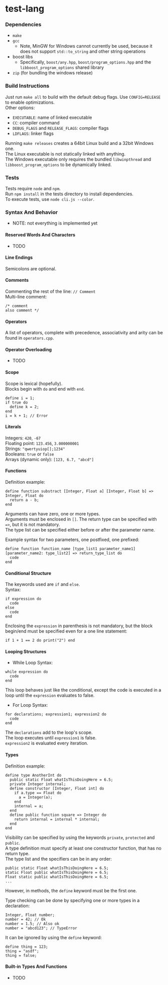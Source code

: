 # test-lang

### Dependencies

- `make`
- `gcc`
  - Note, MinGW for Windows cannot currently be used, because it does not support `std::to_string` and other string operations
- boost libs
  - Specifically, `boost/any.hpp`, `boost/program_options.hpp` and the `libboost_program_options` shared library
- `zip` (for bundling the windows release)

### Build Instructions

Just run `make all` to build with the default debug flags. Use `CONFIG=RELEASE` to enable optimizations.  
Other options:
- `EXECUTABLE`: name of linked executable
- `CC`: compiler command
- `DEBUG_FLAGS` and `RELEASE_FLAGS`: compiler flags
- `LDFLAGS`: linker flags

Running `make releases` creates a 64bit Linux build and a 32bit Windows one.  
The Linux executable is not statically linked with anything.  
The Windows executable only requires the bundled `libwinpthread` and `libboost_program_options` to be dynamically linked.

### Tests

Tests require `node` and `npm`.  
Run `npm install` in the tests directory to install dependencies.  
To execute tests, use `node cli.js --color`.

### Syntax And Behavior
- NOTE: not everything is implemented yet

#### Reserved Words And Characters

- TODO

#### Line Endings

Semicolons are optional.

#### Comments

Commenting the rest of the line: `// Comment`  
Multi-line comment:
```
/* comment
also comment */
```

#### Operators

A list of operators, complete with precedence, associativity and arity can be found in `operators.cpp`.

#### Operator Overloading

- TODO

#### Scope

Scope is lexical (hopefully).  
Blocks begin with `do` and end with `end`.
```
define i = 1;
if true do
  define k = 2;
end
i = k + 1; // Error
```

#### Literals

Integers: `420`, `-67`  
Floating point: `123.456`, `3.000000001`  
Strings: `"qwertyuiop[];1234"`  
Booleans: `true` or `false`  
Arrays (dynamic only): `[123, 6.7, "abcd"]`

#### Functions

Definition example:
```
define function substract [Integer, Float a] [Integer, Float b] => Integer, Float do
  return a - b;
end
```
Arguments can have zero, one or more types.  
Arguments must be enclosed in `[]`.
The return type can be specified with `=>`, but it is not mandatory.  
The type list can be specified either before or after the parameter name.

Example syntax for two parameters, one postfixed, one prefixed:
```
define function function_name [type_list1 parameter_name1] [parameter_name2: type_list2] => return_type_list do
  code
end
```

#### Conditional Structure

The keywords used are `if` and `else`.  
Syntax:
```
if expression do
  code
else
  code
end
```
Enclosing the `expression` in parenthesis is not mandatory, but the block begin/end must be specified even for a one line statement:
```
if 1 + 1 == 2 do print("2") end
```

#### Looping Structures

- While Loop
Syntax:
```
while expression do
  code
end
```
This loop behaves just like the conditional, except the code is executed in a loop until the `expression` evaluates to false.
- For Loop
Syntax:
```
for declarations; expression1; expression2 do
  code
end
```
The `declarations` add to the loop's scope.  
The loop executes until `expression1` is false.  
`expression2` is evaluated every iteration.

#### Types

Definition example:
```
define type AnotherInt do
  public static Float whatIsThisDoingHere = 6.5;
  private Integer internal;
  define constructor [Integer, Float int] do
    if a.type == Float do
      a = Integer(a);
    end
    internal = a;
  end
  define public function square => Integer do
    return internal = internal * internal;
  end
end
```
Visibility can be specified by using the keywords `private`, `protected` and `public`.  
A type definition must specify at least one constructor function, that has no return type.  
The type list and the specifiers can be in any order:
```
public static Float whatIsThisDoingHere = 6.5;
static Float public whatIsThisDoingHere = 6.5;
Float static public whatIsThisDoingHere = 6.5;
...
```
However, in methods, the `define` keyword must be the first one.

Type checking can be done by specifying one or more types in a declaration:  
```
Integer, Float number;
number = 42; // Ok
number = 1.5; // Also ok
number = "abcd123"; // TypeError
```
It can be ignored by using the `define` keyword:  
```
define thing = 123;
thing = "asdf";
thing = false;
```

#### Built-in Types And Functions

- TODO